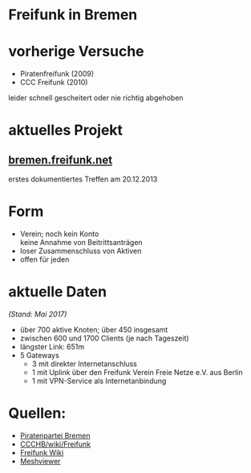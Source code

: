 # Freifunk in Bremen


# vorherige Versuche
* Piratenfreifunk (2009)
* CCC Freifunk (2010)

leider schnell gescheitert oder nie richtig abgehoben


# aktuelles Projekt
## [bremen.freifunk.net](https://bremen.freifunk.net)
erstes dokumentiertes Treffen am 20.12.2013


# Form
* Verein; noch kein Konto  
  keine Annahme von Beitrittsanträgen
* loser Zusammenschluss von Aktiven
* offen für jeden


# aktuelle Daten
*(Stand: Mai 2017)*
* über 700 aktive Knoten; über 450 insgesamt
* zwischen 600 und 1700 Clients (je nach Tageszeit)
* längster Link: 651m
* 5 Gateways
  * 3 mit direkter Internetanschluss
  * 1 mit Uplink über den Freifunk Verein Freie Netze e.V. aus Berlin
  * 1 mit VPN-Service als Internetanbindung


# Quellen:
* [Piratenpartei Bremen](https://bremenwahl.piratenpartei.de/mitmachen/projekte/piratenfreifunk/)  
* [CCCHB/wiki/Freifunk](http://www.ccchb.de/wiki/Freifunk)
* [Freifunk Wiki](http://wiki.bremen.freifunk.net/)
* [Meshviewer](https://map.bremen.freifunk.net)
